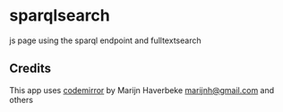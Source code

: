 # sparqlsearch

js page using the sparql endpoint and fulltextsearch

## Credits

This app uses [codemirror](https://github.com/codemirror/CodeMirror) by Marijn Haverbeke <marijnh@gmail.com> and others
